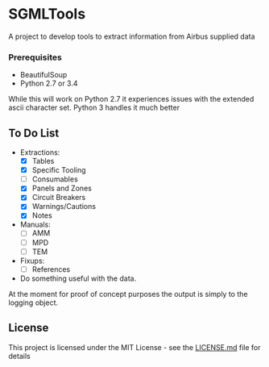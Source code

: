 # SGMLTools

A project to develop tools to extract information from Airbus supplied data

### Prerequisites

- BeautifulSoup
- Python 2.7 or 3.4

While this will work on Python 2.7 it experiences issues with the extended ascii character set.  Python 3 handles it much better

## To Do List

- Extractions:
    - [x] Tables
    - [x] Specific Tooling
    - [ ] Consumables
    - [x] Panels and Zones
    - [x] Circuit Breakers
    - [x] Warnings/Cautions
    - [x] Notes

- Manuals:
    - [ ] AMM
    - [ ] MPD
    - [ ] TEM
    
- Fixups:
    - [ ] References

- Do something useful with the data.

At the moment for proof of concept purposes the output is simply to the logging object.

## License

This project is licensed under the MIT License - see the [LICENSE.md](LICENSE.md) file for details